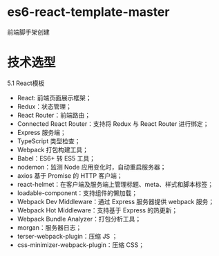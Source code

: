# es6-react-template-master
前端脚手架创建
# 技术选型
5.1 React模板
- React: 前端页面展示框架；
- Redux：状态管理；
- React Router：前端路由；
- Connected React Router：支持将 Redux 与 React Router 进行绑定；
- Express 服务端；
- TypeScript 类型检查；
- Webpack 打包构建工具；
- Babel：ES6+ 转 ES5 工具；
- nodemon：监测 Node 应用变化时，自动重启服务器；
- axios 基于 Promise 的 HTTP 客户端；
- react-helmet：在客户端及服务端上管理标题、meta、样式和脚本标签；
- loadable-component：支持组件的懒加载；
- Webpack Dev Middleware：通过 Express 服务器提供 webpack 服务；
- Webpack Hot Middleware：支持基于 Express 的热更新；
- Webpack Bundle Analyzer：打包分析工具；
- morgan：服务器日志；
- terser-webpack-plugin：压缩 JS ；
- css-minimizer-webpack-plugin：压缩 CSS；
